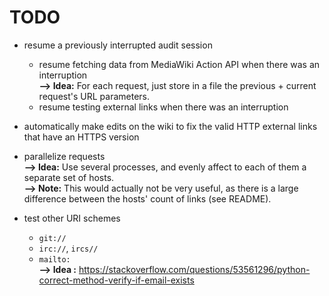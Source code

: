 TODO
====

- resume a previously interrupted audit session
  - resume fetching data from MediaWiki Action API when there was an interruption  
  **--> Idea:** For each request, just store in a file the previous + current request's URL parameters.
  - resume testing external links when there was an interruption

- automatically make edits on the wiki to fix the valid HTTP external links that have an HTTPS version

- parallelize requests  
**--> Idea:** Use several processes, and evenly affect to each of them a separate set of hosts.  
**--> Note:** This would actually not be very useful, as there is a large difference between the hosts' count of links (see README).

- test other URI schemes
  - `git://`
  - `irc://`, `ircs//`
  - `mailto:`  
  **--> Idea :** https://stackoverflow.com/questions/53561296/python-correct-method-verify-if-email-exists
